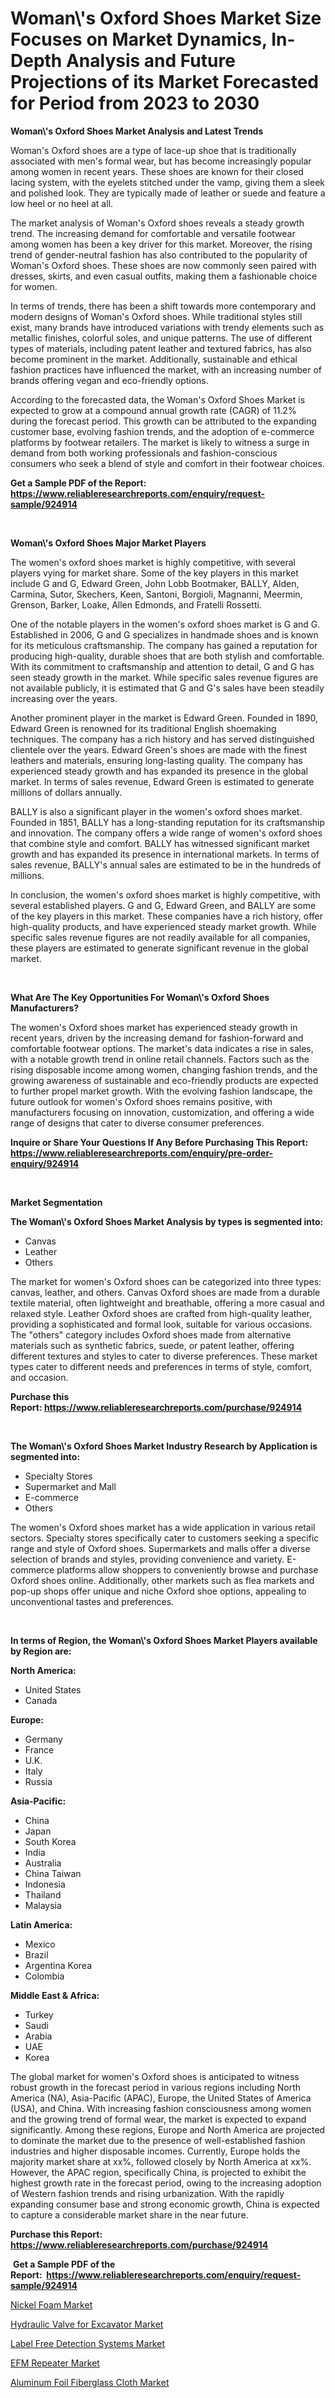 <p><h1>Woman\'s Oxford Shoes Market Size Focuses on Market Dynamics, In-Depth Analysis and Future Projections of its Market Forecasted for Period from 2023 to 2030</h1></p><p><strong>Woman\'s Oxford Shoes Market Analysis and Latest Trends</strong></p>
<p><p>Woman's Oxford shoes are a type of lace-up shoe that is traditionally associated with men's formal wear, but has become increasingly popular among women in recent years. These shoes are known for their closed lacing system, with the eyelets stitched under the vamp, giving them a sleek and polished look. They are typically made of leather or suede and feature a low heel or no heel at all.</p><p>The market analysis of Woman's Oxford shoes reveals a steady growth trend. The increasing demand for comfortable and versatile footwear among women has been a key driver for this market. Moreover, the rising trend of gender-neutral fashion has also contributed to the popularity of Woman's Oxford shoes. These shoes are now commonly seen paired with dresses, skirts, and even casual outfits, making them a fashionable choice for women.</p><p>In terms of trends, there has been a shift towards more contemporary and modern designs of Woman's Oxford shoes. While traditional styles still exist, many brands have introduced variations with trendy elements such as metallic finishes, colorful soles, and unique patterns. The use of different types of materials, including patent leather and textured fabrics, has also become prominent in the market. Additionally, sustainable and ethical fashion practices have influenced the market, with an increasing number of brands offering vegan and eco-friendly options.</p><p>According to the forecasted data, the Woman's Oxford Shoes Market is expected to grow at a compound annual growth rate (CAGR) of 11.2% during the forecast period. This growth can be attributed to the expanding customer base, evolving fashion trends, and the adoption of e-commerce platforms by footwear retailers. The market is likely to witness a surge in demand from both working professionals and fashion-conscious consumers who seek a blend of style and comfort in their footwear choices.</p></p>
<p><strong>Get a Sample PDF of the Report:&nbsp; <a href="https://www.reliableresearchreports.com/enquiry/request-sample/924914">https://www.reliableresearchreports.com/enquiry/request-sample/924914</a></strong></p>
<p>&nbsp;</p>
<p><strong>Woman\'s Oxford Shoes Major Market Players</strong></p>
<p><p>The women's oxford shoes market is highly competitive, with several players vying for market share. Some of the key players in this market include G and G, Edward Green, John Lobb Bootmaker, BALLY, Alden, Carmina, Sutor, Skechers, Keen, Santoni, Borgioli, Magnanni, Meermin, Grenson, Barker, Loake, Allen Edmonds, and Fratelli Rossetti.</p><p>One of the notable players in the women's oxford shoes market is G and G. Established in 2006, G and G specializes in handmade shoes and is known for its meticulous craftsmanship. The company has gained a reputation for producing high-quality, durable shoes that are both stylish and comfortable. With its commitment to craftsmanship and attention to detail, G and G has seen steady growth in the market. While specific sales revenue figures are not available publicly, it is estimated that G and G's sales have been steadily increasing over the years.</p><p>Another prominent player in the market is Edward Green. Founded in 1890, Edward Green is renowned for its traditional English shoemaking techniques. The company has a rich history and has served distinguished clientele over the years. Edward Green's shoes are made with the finest leathers and materials, ensuring long-lasting quality. The company has experienced steady growth and has expanded its presence in the global market. In terms of sales revenue, Edward Green is estimated to generate millions of dollars annually.</p><p>BALLY is also a significant player in the women's oxford shoes market. Founded in 1851, BALLY has a long-standing reputation for its craftsmanship and innovation. The company offers a wide range of women's oxford shoes that combine style and comfort. BALLY has witnessed significant market growth and has expanded its presence in international markets. In terms of sales revenue, BALLY's annual sales are estimated to be in the hundreds of millions.</p><p>In conclusion, the women's oxford shoes market is highly competitive, with several established players. G and G, Edward Green, and BALLY are some of the key players in this market. These companies have a rich history, offer high-quality products, and have experienced steady market growth. While specific sales revenue figures are not readily available for all companies, these players are estimated to generate significant revenue in the global market.</p></p>
<p>&nbsp;</p>
<p><strong>What Are The Key Opportunities For Woman\'s Oxford Shoes Manufacturers?</strong></p>
<p><p>The women's Oxford shoes market has experienced steady growth in recent years, driven by the increasing demand for fashion-forward and comfortable footwear options. The market's data indicates a rise in sales, with a notable growth trend in online retail channels. Factors such as the rising disposable income among women, changing fashion trends, and the growing awareness of sustainable and eco-friendly products are expected to further propel market growth. With the evolving fashion landscape, the future outlook for women's Oxford shoes remains positive, with manufacturers focusing on innovation, customization, and offering a wide range of designs that cater to diverse consumer preferences.</p></p>
<p><strong>Inquire or Share Your Questions If Any Before Purchasing This Report: <a href="https://www.reliableresearchreports.com/enquiry/pre-order-enquiry/924914">https://www.reliableresearchreports.com/enquiry/pre-order-enquiry/924914</a></strong></p>
<p>&nbsp;</p>
<p><strong>Market Segmentation</strong></p>
<p><strong>The Woman\'s Oxford Shoes Market Analysis by types is segmented into:</strong></p>
<p><ul><li>Canvas</li><li>Leather</li><li>Others</li></ul></p>
<p><p>The market for women's Oxford shoes can be categorized into three types: canvas, leather, and others. Canvas Oxford shoes are made from a durable textile material, often lightweight and breathable, offering a more casual and relaxed style. Leather Oxford shoes are crafted from high-quality leather, providing a sophisticated and formal look, suitable for various occasions. The "others" category includes Oxford shoes made from alternative materials such as synthetic fabrics, suede, or patent leather, offering different textures and styles to cater to diverse preferences. These market types cater to different needs and preferences in terms of style, comfort, and occasion.</p></p>
<p><strong>Purchase this Report:&nbsp;<a href="https://www.reliableresearchreports.com/purchase/924914">https://www.reliableresearchreports.com/purchase/924914</a></strong></p>
<p>&nbsp;</p>
<p><strong>The Woman\'s Oxford Shoes Market Industry Research by Application is segmented into:</strong></p>
<p><ul><li>Specialty Stores</li><li>Supermarket and Mall</li><li>E-commerce</li><li>Others</li></ul></p>
<p><p>The women's Oxford shoes market has a wide application in various retail sectors. Specialty stores specifically cater to customers seeking a specific range and style of Oxford shoes. Supermarkets and malls offer a diverse selection of brands and styles, providing convenience and variety. E-commerce platforms allow shoppers to conveniently browse and purchase Oxford shoes online. Additionally, other markets such as flea markets and pop-up shops offer unique and niche Oxford shoe options, appealing to unconventional tastes and preferences.</p></p>
<p>&nbsp;</p>
<p><strong>In terms of Region, the Woman\'s Oxford Shoes Market Players available by Region are:</strong></p>
<p>
    <p> <strong> North America: </strong>
        <ul>
            <li>United States</li>
            <li>Canada</li>
        </ul>
        </p> 
    <p> <strong> Europe: </strong>
        <ul>
            <li>Germany</li>
            <li>France</li>
            <li>U.K.</li>
            <li>Italy</li>
            <li>Russia</li>
        </ul>
        </p> 
    <p> <strong> Asia-Pacific: </strong>
        <ul>
            <li>China</li>
            <li>Japan</li>
            <li>South Korea</li>
            <li>India</li>
            <li>Australia</li>
            <li>China Taiwan</li>
            <li>Indonesia</li>
            <li>Thailand</li>
            <li>Malaysia</li>
        </ul>
        </p> 
    <p> <strong> Latin America: </strong>
        <ul>
            <li>Mexico</li>
            <li>Brazil</li>
            <li>Argentina Korea</li>
            <li>Colombia</li>
        </ul>
        </p> 
    <p> <strong> Middle East & Africa: </strong>
        <ul>
            <li>Turkey</li>
            <li>Saudi</li>
            <li>Arabia</li>
            <li>UAE</li>
            <li>Korea</li>
        </ul>
    </p>
    </p>
<p><p>The global market for women's Oxford shoes is anticipated to witness robust growth in the forecast period in various regions including North America (NA), Asia-Pacific (APAC), Europe, the United States of America (USA), and China. With increasing fashion consciousness among women and the growing trend of formal wear, the market is expected to expand significantly. Among these regions, Europe and North America are projected to dominate the market due to the presence of well-established fashion industries and higher disposable incomes. Currently, Europe holds the majority market share at xx%, followed closely by North America at xx%. However, the APAC region, specifically China, is projected to exhibit the highest growth rate in the forecast period, owing to the increasing adoption of Western fashion trends and rising urbanization. With the rapidly expanding consumer base and strong economic growth, China is expected to capture a considerable market share in the near future.</p></p>
<p><strong>Purchase this Report: <a href="https://www.reliableresearchreports.com/purchase/924914">https://www.reliableresearchreports.com/purchase/924914</a></strong></p>
<p>&nbsp;<strong>Get a Sample PDF of the Report:&nbsp;&nbsp;<a href="https://www.reliableresearchreports.com/enquiry/request-sample/924914">https://www.reliableresearchreports.com/enquiry/request-sample/924914</a></strong></p>
<p><strong></strong></p>
<p><p><a href="https://medium.com/@walterkutch/nickel-foam-market-size-growth-forecast-2023-2030-7d59e6454185">Nickel Foam Market</a></p><p><a href="https://github.com/rexevange/Market-Research-Report-List-1/blob/main/hydraulic-valve-for-excavator-market.md">Hydraulic Valve for Excavator Market</a></p><p><a href="https://www.linkedin.com/pulse/label-free-detection-systems-market-research-report-unlocks-tuaue/">Label Free Detection Systems Market</a></p><p><a href="https://www.linkedin.com/pulse/efm-repeater-market-challenges-opportunities-growth-omtse/">EFM Repeater Market</a></p><p><a href="https://medium.com/@darbyledner/aluminum-foil-fiberglass-cloth-market-size-growth-forecast-2023-2030-d366704b7eee">Aluminum Foil Fiberglass Cloth Market</a></p></p>